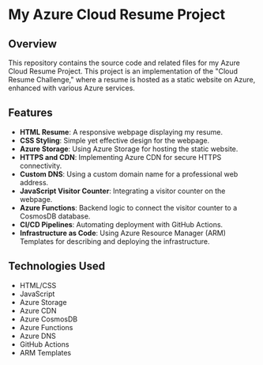 # My Azure Cloud Resume Project

## Overview
This repository contains the source code and related files for my Azure Cloud Resume Project. This project is an implementation of the "Cloud Resume Challenge," where a resume is hosted as a static website on Azure, enhanced with various Azure services.

## Features
- **HTML Resume**: A responsive webpage displaying my resume.
- **CSS Styling**: Simple yet effective design for the webpage.
- **Azure Storage**: Using Azure Storage for hosting the static website.
- **HTTPS and CDN**: Implementing Azure CDN for secure HTTPS connectivity.
- **Custom DNS**: Using a custom domain name for a professional web address.
- **JavaScript Visitor Counter**: Integrating a visitor counter on the webpage.
- **Azure Functions**: Backend logic to connect the visitor counter to a CosmosDB database.
- **CI/CD Pipelines**: Automating deployment with GitHub Actions.
- **Infrastructure as Code**: Using Azure Resource Manager (ARM) Templates for describing and deploying the infrastructure.

## Technologies Used
- HTML/CSS
- JavaScript
- Azure Storage
- Azure CDN
- Azure CosmosDB
- Azure Functions
- Azure DNS
- GitHub Actions
- ARM Templates